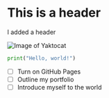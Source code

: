# This is a header

I added a header

![Image of Yaktocat](https://octodex.github.com/images/yaktocat.png)

``` python
print("Hello, world!")
```
- [ ] Turn on GitHub Pages
- [ ] Outline my portfolio
- [ ] Introduce myself to the world
